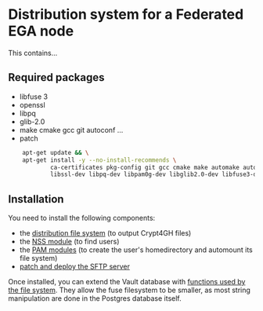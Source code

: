 # Distribution system for a Federated EGA node


This contains...


## Required packages

* libfuse 3
* openssl
* libpq
* glib-2.0
* make cmake gcc git autoconf ...
* patch

```bash
    apt-get update && \
    apt-get install -y --no-install-recommends \
            ca-certificates pkg-config git gcc cmake make automake autoconf patch \
            libssl-dev libpq-dev libpam0g-dev libglib2.0-dev libfuse3-dev
```


## Installation

You need to install the following components:

* the [distribution file system](src/fuse) (to output Crypt4GH files)
* the [NSS module](src/nss) (to find users)
* the [PAM modules](src/pam) (to create the user's homedirectory and automount its file system)
* [patch and deploy the SFTP server](src/openssh)


Once installed, you can extend the Vault database with [functions used
by the file system](db). They allow the fuse filesystem to be smaller,
as most string manipulation are done in the Postgres database itself.
